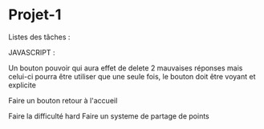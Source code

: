 # Projet-1
Listes des tâches :

JAVASCRIPT :

Un bouton pouvoir qui aura effet de delete 2 mauvaises réponses mais celui-ci pourra être utiliser que une seule fois, le bouton doit être voyant et explicite

Faire un bouton retour à l'accueil

Faire la difficulté hard
Faire un systeme de partage de points

